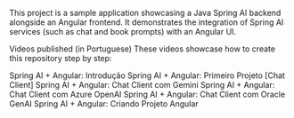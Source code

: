 This project is a sample application showcasing a Java Spring AI backend alongside an Angular frontend. It demonstrates the integration of Spring AI services (such as chat and book prompts) with an Angular UI.

Videos published (in Portuguese)
These videos showcase how to create this repository step by step:

Spring AI + Angular: Introdução
Spring AI + Angular: Primeiro Projeto [Chat Client]
Spring AI + Angular: Chat Client com Gemini
Spring AI + Angular: Chat Client com Azure OpenAI
Spring AI + Angular: Chat Client com Oracle GenAI
Spring AI + Angular: Criando Projeto Angular
